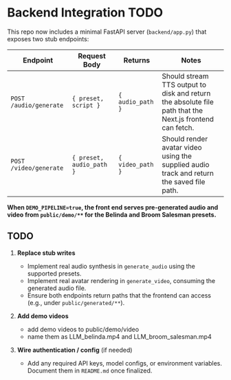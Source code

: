 # Backend Integration TODO

This repo now includes a minimal FastAPI server (`backend/app.py`) that exposes
two stub endpoints:

| Endpoint | Request Body | Returns | Notes |
| --- | --- | --- | --- |
| `POST /audio/generate` | `{ preset, script }` | `{ audio_path }` | Should stream TTS output to disk and return the absolute file path that the Next.js frontend can fetch. |
| `POST /video/generate` | `{ preset, audio_path }` | `{ video_path }` | Should render avatar video using the supplied audio track and return the saved file path. |

**When `DEMO_PIPELINE=true`, the front end serves pre-generated audio and video from `public/demo/**` for the Belinda and Broom Salesman presets.**

## TODO

1. **Replace stub writes**
   - Implement real audio synthesis in `generate_audio` using the supported presets.
   - Implement real avatar rendering in `generate_video`, consuming the generated audio file.
   - Ensure both endpoints return paths that the frontend can access (e.g., under `public/generated/**`).

2. **Add demo videos**
   - add demo videos to public/demo/video
   - name them as LLM_belinda.mp4 and LLM_broom_salesman.mp4

3. **Wire authentication / config** (if needed)
   - Add any required API keys, model configs, or environment variables. Document them in `README.md` once finalized.
